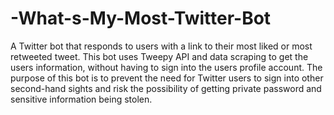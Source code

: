 # -What-s-My-Most-Twitter-Bot
A Twitter bot that responds to users with a link to their most liked or most retweeted tweet. This bot uses Tweepy API and data scraping to get the users information, without having to sign into the users profile account. The purpose of this bot is to prevent the need for Twitter users to sign into other second-hand sights and risk the possibility of getting private password and sensitive information being stolen. 
